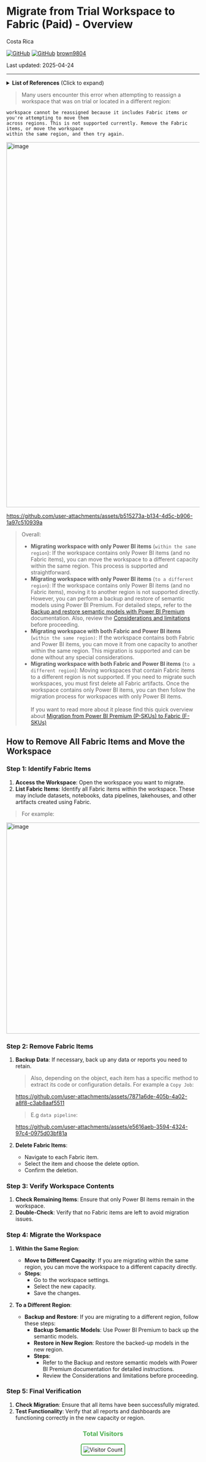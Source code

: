 # Migrate from Trial Workspace to Fabric (Paid) - Overview 

 Costa Rica

[![GitHub](https://badgen.net/badge/icon/github?icon=github&label)](https://github.com)
[![GitHub](https://img.shields.io/badge/--181717?logo=github&logoColor=ffffff)](https://github.com/)
[brown9804](https://github.com/brown9804)

Last updated: 2025-04-24

----------

<details>
<summary><b>List of References</b> (Click to expand)</summary>


</details>

> Many users encounter this error when attempting to reassign a workspace that was on trial or located in a different region:

```
workspace cannot be reassigned because it includes Fabric items or you're attempting to move them
across regions. This is not supported currently. Remove the Fabric items, or move the workspace
within the same region, and then try again.
```

<img width="951" alt="image" src="https://github.com/user-attachments/assets/86aa9c42-5c66-4751-94d6-2afb6ab24b4e" />

https://github.com/user-attachments/assets/b515273a-b134-4d5c-b906-1a97c510939a

> Overall:
> - **Migrating workspace with only Power BI items** (`within the same region`): If the workspace contains only Power BI items (and no Fabric items), you can move the workspace to a different capacity within the same region. This process is supported and straightforward. <br/>
> - **Migrating workspace with only Power BI items** (`to a different region`): If the workspace contains only Power BI items (and no Fabric items), moving it to another region is not supported directly. However, you can perform a backup and restore of semantic models using Power BI Premium. For detailed steps, refer to the  [Backup and restore semantic models with Power BI Premium](https://learn.microsoft.com/en-us/power-bi/enterprise/service-premium-backup-restore-dataset) documentation. Also, review the [Considerations and limitations](https://learn.microsoft.com/en-us/power-bi/enterprise/service-premium-backup-restore-dataset#considerations-and-limitations) before proceeding. <br/>
> - **Migrating workspace with both Fabric and Power BI items** (`within the same region)`: If the workspace contains both Fabric and Power BI items, you can move it from one capacity to another within the same region. This migration is supported and can be done without any special considerations.
> - **Migrating workspace with both Fabric and Power BI items** (`to a different region`): Moving workspaces that contain Fabric items to a different region is not supported. If you need to migrate such workspaces, you must first delete all Fabric artifacts. Once the workspace contains only Power BI items, you can then follow the migration process for workspaces with only Power BI items. <br/> <br/>
> If you want to read more about it please find this quick overview about [Migration from Power BI Premium (P-SKUs) to Fabric (F-SKUs)](./8_MigrationPtoFSku.md)

## How to Remove All Fabric Items and Move the Workspace

### Step 1: Identify Fabric Items

1. **Access the Workspace**: Open the workspace you want to migrate.
2. **List Fabric Items**: Identify all Fabric items within the workspace. These may include datasets, notebooks, data pipelines, lakehouses, and other artifacts created using Fabric.

> For example:

<img width="550" alt="image" src="https://github.com/user-attachments/assets/3fab43b2-893c-4f89-a58b-d73cb5d9f090" />

### Step 2: Remove Fabric Items

1. **Backup Data**: If necessary, back up any data or reports you need to retain.

    > Also, depending on the object, each item has a specific method to extract its code or configuration details. For example a `Copy Job`:
 
      https://github.com/user-attachments/assets/7871a6de-405b-4a02-a8f8-c3ab8aaf5511

    > E.g `data pipeline`:

     https://github.com/user-attachments/assets/e5616aeb-3594-4324-97c4-0975d03bf81a

3. **Delete Fabric Items**: 
   - Navigate to each Fabric item.
   - Select the item and choose the delete option.
   - Confirm the deletion.

### Step 3: Verify Workspace Contents
1. **Check Remaining Items**: Ensure that only Power BI items remain in the workspace.
2. **Double-Check**: Verify that no Fabric items are left to avoid migration issues.

### Step 4: Migrate the Workspace
1. **Within the Same Region**:
   - **Move to Different Capacity**: If you are migrating within the same region, you can move the workspace to a different capacity directly.
   - **Steps**:
     - Go to the workspace settings.
     - Select the new capacity.
     - Save the changes.

2. **To a Different Region**:
   - **Backup and Restore**: If you are migrating to a different region, follow these steps:
     - **Backup Semantic Models**: Use Power BI Premium to back up the semantic models.
     - **Restore in New Region**: Restore the backed-up models in the new region.
     - **Steps**:
       - Refer to the Backup and restore semantic models with Power BI Premium documentation for detailed instructions.
       - Review the Considerations and limitations before proceeding.

### Step 5: Final Verification
1. **Check Migration**: Ensure that all items have been successfully migrated.
2. **Test Functionality**: Verify that all reports and dashboards are functioning correctly in the new capacity or region.



<div align="center">
  <h3 style="color: #4CAF50;">Total Visitors</h3>
  <img src="https://profile-counter.glitch.me/brown9804/count.svg" alt="Visitor Count" style="border: 2px solid #4CAF50; border-radius: 5px; padding: 5px;"/>
</div>
